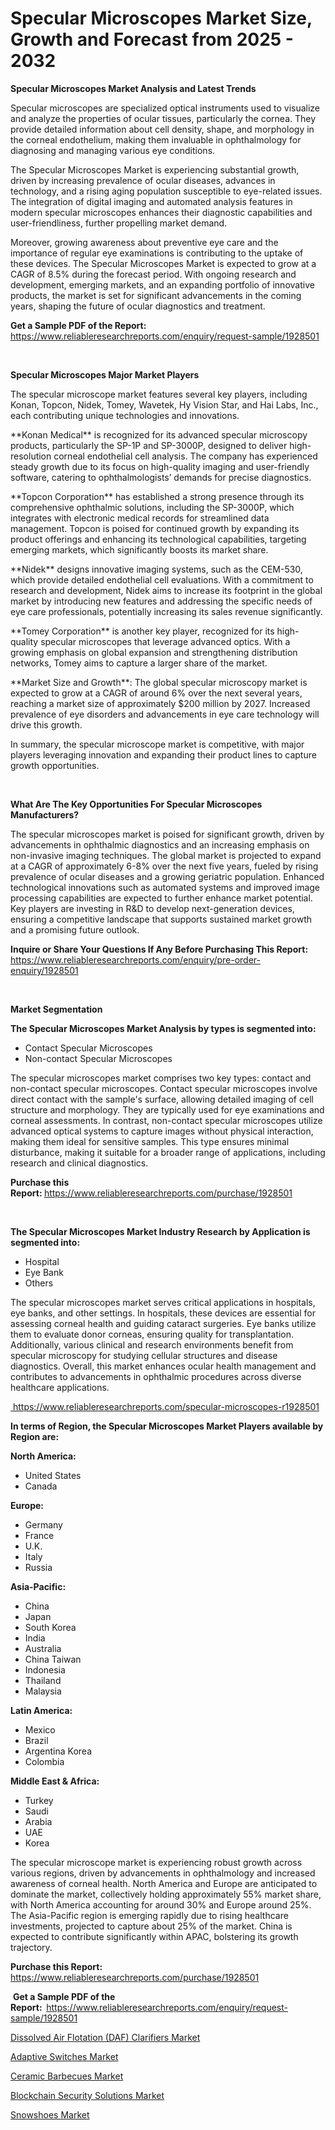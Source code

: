 <p><h1>Specular Microscopes Market Size, Growth and Forecast from 2025 - 2032</h1></p><p><strong>Specular Microscopes Market Analysis and Latest Trends</strong></p>
<p><p>Specular microscopes are specialized optical instruments used to visualize and analyze the properties of ocular tissues, particularly the cornea. They provide detailed information about cell density, shape, and morphology in the corneal endothelium, making them invaluable in ophthalmology for diagnosing and managing various eye conditions. </p><p>The Specular Microscopes Market is experiencing substantial growth, driven by increasing prevalence of ocular diseases, advances in technology, and a rising aging population susceptible to eye-related issues. The integration of digital imaging and automated analysis features in modern specular microscopes enhances their diagnostic capabilities and user-friendliness, further propelling market demand. </p><p>Moreover, growing awareness about preventive eye care and the importance of regular eye examinations is contributing to the uptake of these devices. The Specular Microscopes Market is expected to grow at a CAGR of 8.5% during the forecast period. With ongoing research and development, emerging markets, and an expanding portfolio of innovative products, the market is set for significant advancements in the coming years, shaping the future of ocular diagnostics and treatment.</p></p>
<p><strong>Get a Sample PDF of the Report:&nbsp;</strong> <a href="https://www.reliableresearchreports.com/enquiry/request-sample/1928501?utm_campaign=123&utm_medium=2&utm_source=Github&utm_content=ia&utm_term=16012025&utm_id=specular-microscopes">https://www.reliableresearchreports.com/enquiry/request-sample/1928501</a></p>
<p>&nbsp;</p>
<p><strong>Specular Microscopes Major Market Players</strong></p>
<p><p>The specular microscope market features several key players, including Konan, Topcon, Nidek, Tomey, Wavetek, Hy Vision Star, and Hai Labs, Inc., each contributing unique technologies and innovations.</p><p>**Konan Medical** is recognized for its advanced specular microscopy products, particularly the SP-1P and SP-3000P, designed to deliver high-resolution corneal endothelial cell analysis. The company has experienced steady growth due to its focus on high-quality imaging and user-friendly software, catering to ophthalmologists’ demands for precise diagnostics.</p><p>**Topcon Corporation** has established a strong presence through its comprehensive ophthalmic solutions, including the SP-3000P, which integrates with electronic medical records for streamlined data management. Topcon is poised for continued growth by expanding its product offerings and enhancing its technological capabilities, targeting emerging markets, which significantly boosts its market share.</p><p>**Nidek** designs innovative imaging systems, such as the CEM-530, which provide detailed endothelial cell evaluations. With a commitment to research and development, Nidek aims to increase its footprint in the global market by introducing new features and addressing the specific needs of eye care professionals, potentially increasing its sales revenue significantly.</p><p>**Tomey Corporation** is another key player, recognized for its high-quality specular microscopes that leverage advanced optics. With a growing emphasis on global expansion and strengthening distribution networks, Tomey aims to capture a larger share of the market.</p><p>**Market Size and Growth**: The global specular microscopy market is expected to grow at a CAGR of around 6% over the next several years, reaching a market size of approximately $200 million by 2027. Increased prevalence of eye disorders and advancements in eye care technology will drive this growth.</p><p>In summary, the specular microscope market is competitive, with major players leveraging innovation and expanding their product lines to capture growth opportunities.</p></p>
<p>&nbsp;</p>
<p><strong>What Are The Key Opportunities For Specular Microscopes Manufacturers?</strong></p>
<p><p>The specular microscopes market is poised for significant growth, driven by advancements in ophthalmic diagnostics and an increasing emphasis on non-invasive imaging techniques. The global market is projected to expand at a CAGR of approximately 6-8% over the next five years, fueled by rising prevalence of ocular diseases and a growing geriatric population. Enhanced technological innovations such as automated systems and improved image processing capabilities are expected to further enhance market potential. Key players are investing in R&D to develop next-generation devices, ensuring a competitive landscape that supports sustained market growth and a promising future outlook.</p></p>
<p><strong>Inquire or Share Your Questions If Any Before Purchasing This Report:</strong> <a href="https://www.reliableresearchreports.com/enquiry/pre-order-enquiry/1928501?utm_campaign=123&utm_medium=2&utm_source=Github&utm_content=ia&utm_term=16012025&utm_id=specular-microscopes">https://www.reliableresearchreports.com/enquiry/pre-order-enquiry/1928501</a></p>
<p>&nbsp;</p>
<p><strong>Market Segmentation</strong></p>
<p><strong>The Specular Microscopes Market Analysis by types is segmented into:</strong></p>
<p><ul><li>Contact Specular Microscopes</li><li>Non-contact Specular Microscopes</li></ul></p>
<p><p>The specular microscopes market comprises two key types: contact and non-contact specular microscopes. Contact specular microscopes involve direct contact with the sample's surface, allowing detailed imaging of cell structure and morphology. They are typically used for eye examinations and corneal assessments. In contrast, non-contact specular microscopes utilize advanced optical systems to capture images without physical interaction, making them ideal for sensitive samples. This type ensures minimal disturbance, making it suitable for a broader range of applications, including research and clinical diagnostics.</p></p>
<p><strong>Purchase this Report:&nbsp;</strong><a href="https://www.reliableresearchreports.com/purchase/1928501?utm_campaign=123&utm_medium=2&utm_source=Github&utm_content=ia&utm_term=16012025&utm_id=specular-microscopes">https://www.reliableresearchreports.com/purchase/1928501</a></p>
<p>&nbsp;</p>
<p><strong>The Specular Microscopes Market Industry Research by Application is segmented into:</strong></p>
<p><ul><li>Hospital</li><li>Eye Bank</li><li>Others</li></ul></p>
<p><p>The specular microscopes market serves critical applications in hospitals, eye banks, and other settings. In hospitals, these devices are essential for assessing corneal health and guiding cataract surgeries. Eye banks utilize them to evaluate donor corneas, ensuring quality for transplantation. Additionally, various clinical and research environments benefit from specular microscopy for studying cellular structures and disease diagnostics. Overall, this market enhances ocular health management and contributes to advancements in ophthalmic procedures across diverse healthcare applications.</p></p>
<p><a href="https://www.reliableresearchreports.com/specular-microscopes-r1928501?utm_campaign=123&utm_medium=2&utm_source=Github&utm_content=ia&utm_term=16012025&utm_id=specular-microscopes">&nbsp;https://www.reliableresearchreports.com/specular-microscopes-r1928501</a></p>
<p><strong>In terms of Region, the Specular Microscopes Market Players available by Region are:</strong></p>
<p>
    <p> <strong> North America: </strong>
        <ul>
            <li>United States</li>
            <li>Canada</li>
        </ul>
        </p> 
    <p> <strong> Europe: </strong>
        <ul>
            <li>Germany</li>
            <li>France</li>
            <li>U.K.</li>
            <li>Italy</li>
            <li>Russia</li>
        </ul>
        </p> 
    <p> <strong> Asia-Pacific: </strong>
        <ul>
            <li>China</li>
            <li>Japan</li>
            <li>South Korea</li>
            <li>India</li>
            <li>Australia</li>
            <li>China Taiwan</li>
            <li>Indonesia</li>
            <li>Thailand</li>
            <li>Malaysia</li>
        </ul>
        </p> 
    <p> <strong> Latin America: </strong>
        <ul>
            <li>Mexico</li>
            <li>Brazil</li>
            <li>Argentina Korea</li>
            <li>Colombia</li>
        </ul>
        </p> 
    <p> <strong> Middle East & Africa: </strong>
        <ul>
            <li>Turkey</li>
            <li>Saudi</li>
            <li>Arabia</li>
            <li>UAE</li>
            <li>Korea</li>
        </ul>
    </p>
    </p>
<p><p>The specular microscope market is experiencing robust growth across various regions, driven by advancements in ophthalmology and increased awareness of corneal health. North America and Europe are anticipated to dominate the market, collectively holding approximately 55% market share, with North America accounting for around 30% and Europe around 25%. The Asia-Pacific region is emerging rapidly due to rising healthcare investments, projected to capture about 25% of the market. China is expected to contribute significantly within APAC, bolstering its growth trajectory.</p></p>
<p><strong>Purchase this Report: </strong><a href="https://www.reliableresearchreports.com/purchase/1928501?utm_campaign=123&utm_medium=2&utm_source=Github&utm_content=ia&utm_term=16012025&utm_id=specular-microscopes">https://www.reliableresearchreports.com/purchase/1928501</a></p>
<p>&nbsp;<strong>Get a Sample PDF of the Report:&nbsp;&nbsp;</strong><a href="https://www.reliableresearchreports.com/enquiry/request-sample/1928501?utm_campaign=123&utm_medium=2&utm_source=Github&utm_content=ia&utm_term=16012025&utm_id=specular-microscopes">https://www.reliableresearchreports.com/enquiry/request-sample/1928501</a></p>
<p><strong></strong></p>
<p><p><a href="https://github.com/luckyshygirl/Market-Research-Report-List-7/blob/main/dissolved-air-flotation-daf-clarifiers-market.md?utm_campaign=123&utm_medium=2&utm_source=Github&utm_content=ia&utm_term=16012025&utm_id=specular-microscopes">Dissolved Air Flotation (DAF) Clarifiers Market</a></p><p><a href="https://github.com/dmitriyvo6rog/Market-Research-Report-List-1/blob/main/adaptive-switches-market.md?utm_campaign=123&utm_medium=2&utm_source=Github&utm_content=ia&utm_term=16012025&utm_id=specular-microscopes">Adaptive Switches Market</a></p><p><a href="https://github.com/petbigbeepjn/Market-Research-Report-List-1/blob/main/ceramic-barbecues-market.md?utm_campaign=123&utm_medium=2&utm_source=Github&utm_content=ia&utm_term=16012025&utm_id=specular-microscopes">Ceramic Barbecues Market</a></p><p><a href="https://github.com/risingtrista99259/Market-Research-Report-List-1/blob/main/blockchain-security-solutions-market.md?utm_campaign=123&utm_medium=2&utm_source=Github&utm_content=ia&utm_term=16012025&utm_id=specular-microscopes">Blockchain Security Solutions Market</a></p><p><a href="https://github.com/birnbaumbulah0/Market-Research-Report-List-1/blob/main/snowshoes-market.md?utm_campaign=123&utm_medium=2&utm_source=Github&utm_content=ia&utm_term=16012025&utm_id=specular-microscopes">Snowshoes Market</a></p></p>